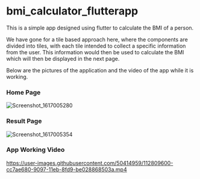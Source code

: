 # bmi_calculator_flutterapp
This is a simple app designed using flutter to calculate the BMI of a person.


We have gone for a tile based approach here, where the components are divided into tiles, with each tile intended to collect a specific information from the user. This information would then be used to calculate the BMI which will then be displayed in the next page.

Below are the pictures of the application and the video of the app while it is working.

### Home Page


![Screenshot_1617005280](https://user-images.githubusercontent.com/50414959/112809467-a9503700-9097-11eb-9bfb-64dc7f2daae1.png)


### Result Page


![Screenshot_1617005354](https://user-images.githubusercontent.com/50414959/112809523-b79e5300-9097-11eb-989f-85e6e7537fc5.png)



### App Working Video



https://user-images.githubusercontent.com/50414959/112809600-cc7ae680-9097-11eb-8fd9-be028868503a.mp4

